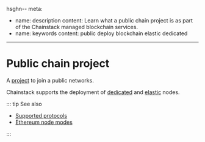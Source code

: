 hsghn--
meta:
  - name: description
    content: Learn what a public chain project is as part of the Chainstack managed blockchain services.
  - name: keywords
    content: public deploy blockchain elastic dedicated
---

# Public chain project

A [project](/glossary/project) to join a public networks.

Chainstack supports the deployment of [dedicated](/glossary/dedicated-node) and [elastic](/glossary/elastic-node) nodes.

::: tip See also

* [Supported protocols](/platform/supported-protocols)
* [Ethereum node modes](/operations/ethereum/modes)

:::
